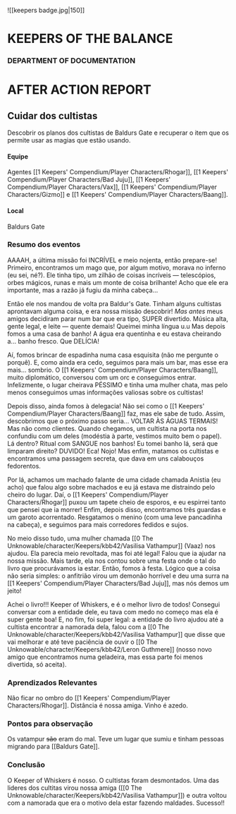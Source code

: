 ![[keepers badge.jpg|150]]
# KEEPERS OF THE BALANCE 
### DEPARTMENT OF DOCUMENTATION
# AFTER ACTION REPORT

## Cuidar dos cultistas
Descobrir os planos dos cultistas de Baldurs Gate e recuperar o item que os permite usar as magias que estão usando. 

#### Equipe
Agentes [[1 Keepers' Compendium/Player Characters/Rhogar]], [[1 Keepers' Compendium/Player Characters/Bad Juju]], [[1 Keepers' Compendium/Player Characters/Vax]], [[1 Keepers' Compendium/Player Characters/Gizmo]] e [[1 Keepers' Compendium/Player Characters/Baang]].

#### Local
Baldurs Gate

### Resumo dos eventos

AAAAH, a última missão foi INCRÍVEL e meio nojenta, então prepare-se! Primeiro, encontramos um mago que, por algum motivo, morava no inferno (eu sei, né?). Ele tinha tipo, um zilhão de coisas incríveis — telescópios, orbes mágicos, runas e mais um monte de coisa brilhante! Acho que ele era importante, mas a razão já fugiu da minha cabeça…

Então ele nos mandou de volta pra Baldur's Gate. Tinham alguns cultistas aprontavam alguma coisa, e era nossa missão descobrir! _Mas antes_ meus amigos decidiram parar num bar que era tipo, SUPER divertido. Música alta, gente legal, e leite — quente demais! Queimei minha língua u.u Mas depois fomos a uma casa de banho! A água era quentinha e eu estava cheirando a... banho fresco. Que DELÍCIA!

Aí, fomos brincar de espadinha numa casa esquisita (não me pergunte o porquê). E, como ainda era cedo, seguimos para mais um bar, mas esse era mais… sombrio. O [[1 Keepers' Compendium/Player Characters/Baang]], muito diplomático, conversou com um orc e conseguimos entrar. Infelizmente, o lugar cheirava PÉSSIMO e tinha uma mulher chata, mas pelo menos conseguimos umas informações valiosas sobre os cultistas!

Depois disso, ainda fomos à delegacia! Não sei como o [[1 Keepers' Compendium/Player Characters/Baang]] faz, mas ele sabe de tudo. Assim, descobrimos que o próximo passo seria... VOLTAR ÀS ÁGUAS TERMAIS! Mas não como clientes. Quando chegamos, um cultista na porta nos confundiu com um deles (modéstia à parte, vestimos muito bem o papel). Lá dentro? Ritual com SANGUE nos banhos! Eu tomei banho lá, será que limparam direito? DUVIDO! Eca! Nojo! Mas enfim, matamos os cultistas e encontramos uma passagem secreta, que dava em uns calabouços fedorentos.

Por lá, achamos um machado falante de uma cidade chamada Anistia (eu acho) que falou algo sobre machados e eu já estava me distraindo pelo cheiro do lugar. Daí, o [[1 Keepers' Compendium/Player Characters/Rhogar]] puxou um tapete cheio de esporos, e eu espirrei tanto que pensei que ia morrer! Enfim, depois disso, encontramos três guardas e um garoto acorrentado. Resgatamos o menino (com uma leve pancadinha na cabeça), e seguimos para mais corredores fedidos e sujos.

No meio disso tudo, uma mulher chamada [[0 The Unknowable/character/Keepers/kbb42/Vasilisa Vathampur]] (Vaaz) nos ajudou. Ela parecia meio revoltada, mas foi até legal! Falou que ia ajudar na nossa missão. Mais tarde, ela nos contou sobre uma festa onde o tal do livro que procurávamos ia estar.  Então, fomos à festa. Lógico que a coisa não seria simples: o anfitrião virou um demonão horrível e deu uma surra na [[1 Keepers' Compendium/Player Characters/Bad Juju]], mas nós demos um jeito!

Achei o livro!!! Keeper of Whiskers, e é o melhor livro de todos! Consegui conversar com a entidade dele, eu tava com medo no começo mas ela é super gente boa! E, no fim, foi super legal: a entidade do livro ajudou até a cultista encontrar a namorada dela, falou com a [[0 The Unknowable/character/Keepers/kbb42/Vasilisa Vathampur]] que disse que vai melhorar e até teve paciência de ouvir o [[0 The Unknowable/character/Keepers/kbb42/Leron Guthmere]] (nosso novo amigo que encontramos numa geladeira, mas essa parte foi menos divertida, só aceita).

### Aprendizados Relevantes
Não ficar no ombro do [[1 Keepers' Compendium/Player Characters/Rhogar]]. 
Distância é nossa amiga.
Vinho é azedo.

### Pontos para observação
Os vatampur ~~são~~ eram do mal. Teve um lugar que sumiu e tinham pessoas migrando para [[Baldurs Gate]].

### Conclusão
O Keeper of Whiskers é nosso. O cultistas foram desmontados. Uma das lideres dos cultitas virou nossa amiga ([[0 The Unknowable/character/Keepers/kbb42/Vasilisa Vathampur]]) e outra voltou com a namorada que era o motivo dela estar fazendo maldades.
Sucesso!!